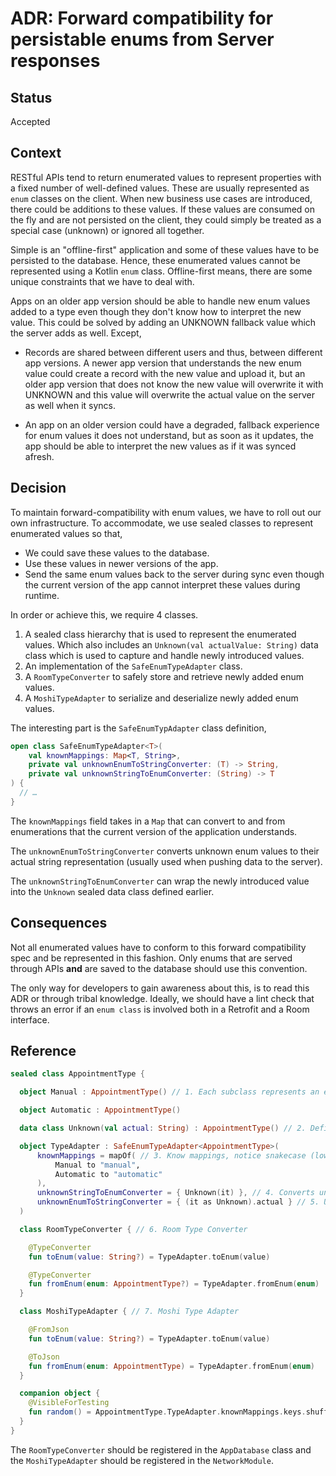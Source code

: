 # ADR: Forward compatibility for persistable enums from Server responses


## Status

Accepted


## Context

RESTful APIs tend to return enumerated values to represent properties with a fixed number of well-defined values. These are usually represented as `enum` classes on the client. When new business use cases are introduced, there could be additions to these values. If these values are consumed on the fly and are not persisted on the client, they could simply be treated as a special case (unknown) or ignored all together.

Simple is an "offline-first" application and some of these values have to be persisted to the database. Hence, these enumerated values cannot be represented using a Kotlin `enum` class. Offline-first means, there are some unique constraints that we have to deal with.

Apps on an older app version should be able to handle new enum values added to a type even though they don't know how to interpret the new value. This could be solved by adding an UNKNOWN fallback value which the server adds as well. Except,

* Records are shared between different users and thus, between different app versions. A newer app version that understands the new enum value could create a record with the new value and upload it, but an older app version that does not know the new value will overwrite it with UNKNOWN and this value will overwrite the actual value on the server as well when it syncs.

* An app on an older version could have a degraded, fallback experience for enum values it does not understand, but as soon as it updates, the app should be able to interpret the new values as if it was synced afresh.


## Decision

To maintain forward-compatibility with enum values, we have to roll out our own infrastructure. To accommodate, we use sealed classes to represent enumerated values so that,

- We could save these values to the database.
- Use these values in newer versions of the app.
- Send the same enum values back to the server during sync even though the current version of the app cannot interpret these values during runtime.

In order or achieve this, we require 4 classes.

1. A sealed class hierarchy that is used to represent the enumerated values. Which also includes an `Unknown(val actualValue: String)` data class which is used to capture and handle newly introduced values.
2. An implementation of the `SafeEnumTypeAdapter` class.
3. A `RoomTypeConverter` to safely store and retrieve newly added enum values.
4. A `MoshiTypeAdapter` to serialize and deserialize newly added enum values.

The interesting part is the `SafeEnumTypAdapter` class definition,

```kotlin
open class SafeEnumTypeAdapter<T>(
    val knownMappings: Map<T, String>,
    private val unknownEnumToStringConverter: (T) -> String,
    private val unknownStringToEnumConverter: (String) -> T
) {
  // …
}
```

The `knownMappings` field takes in a `Map` that can convert to and from enumerations that the current version of the application understands.

The `unknownEnumToStringConverter` converts unknown enum values to their actual string representation (usually used when pushing data to the server).

The `unknownStringToEnumConverter` can wrap the newly introduced value into the `Unknown` sealed data class defined earlier.


## Consequences

Not all enumerated values have to conform to this forward compatibility spec and be represented in this fashion. Only enums that are served through APIs **and** are saved to the database should use this convention.

The only way for developers to gain awareness about this, is to read this ADR or through tribal knowledge. Ideally, we should have a lint check that throws an error if an `enum class` is involved both in a Retrofit and a Room interface.


## Reference

```kotlin
sealed class AppointmentType {

  object Manual : AppointmentType() // 1. Each subclass represents an enumerated value

  object Automatic : AppointmentType()

  data class Unknown(val actual: String) : AppointmentType() // 2. Defined to deal with forward-compatibility

  object TypeAdapter : SafeEnumTypeAdapter<AppointmentType>(
      knownMappings = mapOf( // 3. Know mappings, notice snakecase (lowercase + underscores)
          Manual to "manual",
          Automatic to "automatic"
      ),
      unknownStringToEnumConverter = { Unknown(it) }, // 4. Converts unknown enum values for forward-compatibility
      unknownEnumToStringConverter = { (it as Unknown).actual } // 5. Used during sync to send actual values back to the server.
  )

  class RoomTypeConverter { // 6. Room Type Converter

    @TypeConverter
    fun toEnum(value: String?) = TypeAdapter.toEnum(value)

    @TypeConverter
    fun fromEnum(enum: AppointmentType?) = TypeAdapter.fromEnum(enum)
  }

  class MoshiTypeAdapter { // 7. Moshi Type Adapter

    @FromJson
    fun toEnum(value: String?) = TypeAdapter.toEnum(value)

    @ToJson
    fun fromEnum(enum: AppointmentType) = TypeAdapter.fromEnum(enum)
  }

  companion object {
    @VisibleForTesting
    fun random() = AppointmentType.TypeAdapter.knownMappings.keys.shuffled().first()
  }
}
```

The `RoomTypeConverter` should be registered in the `AppDatabase` class and the `MoshiTypeAdapter` should be registered in the `NetworkModule`.
